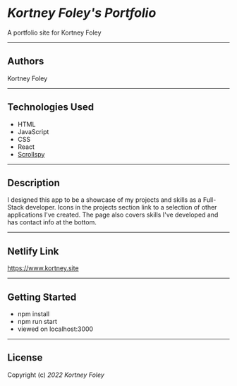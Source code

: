 # _Kortney Foley's Portfolio_

A portfolio site for Kortney Foley

---

## Authors

Kortney Foley

---

## Technologies Used

-   HTML
-   JavaScript
-   CSS
-   React
-   [Scrollspy](https://www.npmjs.com/package/react-scrollspy)

---

## Description

I designed this app to be a showcase of my projects and skills as a Full-Stack developer. Icons in the projects section link to a selection of other applications I've created. The page also covers skills I've developed and has contact info at the bottom.

---

## Netlify Link

https://www.kortney.site

---

## Getting Started

-   npm install
-   npm run start
-   viewed on localhost:3000

---

## License

Copyright (c) _2022_ _Kortney Foley_
